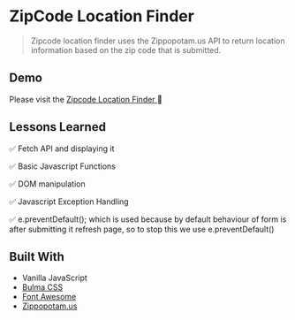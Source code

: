 
# ZipCode Location Finder

>Zipcode location finder uses the Zippopotam.us API to return location information based on the zip code that is submitted.



## Demo

Please visit the [Zipcode Location Finder ](https://akashsabale01.github.io/zipcode-location-finder/) :link:
  
## Lessons Learned

:white_check_mark: Fetch API and displaying it

:white_check_mark: Basic Javascript Functions

:white_check_mark: DOM manipulation

:white_check_mark: Javascript Exception Handling

:white_check_mark: e.preventDefault();  which is used because by default behaviour of form is after submitting it refresh page, so to stop this we use e.preventDefault()

  
## Built With
* Vanilla JavaScript 
* [Bulma CSS](https://bulma.io/)
* [Font Awesome](https://fontawesome.com)
* [Zippopotam.us](https://www.zippopotam.us/#)

  
